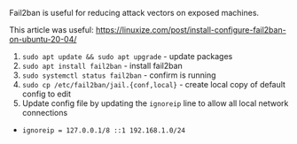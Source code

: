 Fail2ban is useful for reducing attack vectors on exposed machines.

This article was useful: https://linuxize.com/post/install-configure-fail2ban-on-ubuntu-20-04/

1. `sudo apt update && sudo apt upgrade` - update packages
2. `sudo apt install fail2ban` - install fail2ban
3. `sudo systemctl status fail2ban` - confirm is running
4. `sudo cp /etc/fail2ban/jail.{conf,local}` - create local copy of default config to edit
5. Update config file by updating the `ignoreip` line to allow all local network connections
  * `ignoreip = 127.0.0.1/8 ::1 192.168.1.0/24`